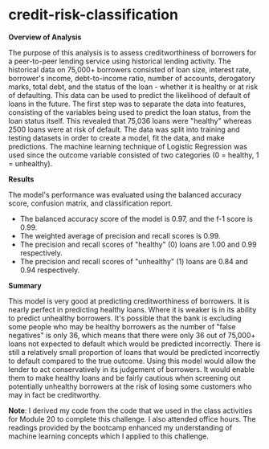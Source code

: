 # credit-risk-classification

**Overview of Analysis**

The purpose of this analysis is to assess creditworthiness of borrowers for a peer-to-peer lending service using historical lending activity. The historical data on 75,000+ borrowers consisted of loan size, interest rate, borrower's income, debt-to-income ratio, number of accounts, derogatory marks, total debt, and the status of the loan - whether it is healthy or at risk of defaulting. This data can be used to predict the likelihood of default of loans in the future. The first step was to separate the data into features, consisting of the variables being used to predict the loan status, from the loan status itself. This revealed that 75,036 loans were "healthy" whereas 2500 loans were at risk of default. The data was split into training and testing datasets in order to create a model, fit the data, and make predictions. The machine learning technique of Logistic Regression was used since the outcome variable consisted of two categories (0 = healthy, 1 = unhealthy).

**Results**

The model's performance was evaluated using the balanced accuracy score, confusion matrix, and classification report.
* The balanced accuracy score of the model is 0.97, and the f-1 score is 0.99.
* The weighted average of precision and recall scores is 0.99.
* The precision and recall scores of "healthy" (0) loans are 1.00 and 0.99 respectively.
* The precision and recall scores of "unhealthy" (1) loans are 0.84 and 0.94 respectively.

**Summary**

This model is very good at predicting creditworthiness of borrowers. It is nearly perfect in predicting healthy loans. Where it is weaker is in its ability to predict unhealthy borrowers. It's possible that the bank is excluding some people who may be healthy borrowers as the number of "false negatives" is only 36, which means that there were only 36 out of 75,000+ loans not expected to default which would be predicted incorrectly. There is still a relatively small proportion of loans that would be predicted incorrectly to default compared to the true outcome. Using this model would allow the lender to act conservatively in its judgement of borrowers. It would enable them to make healthy loans and be fairly cautious when screening out potentially unhealthy borrowers at the risk of losing some customers who may in fact be creditworthy.

**Note**: I derived my code from the code that we used in the class activities for Module 20 to complete this challenge. I also attended office hours. The readings provided by the bootcamp enhanced my understanding of machine learning concepts which I applied to this challenge. 
